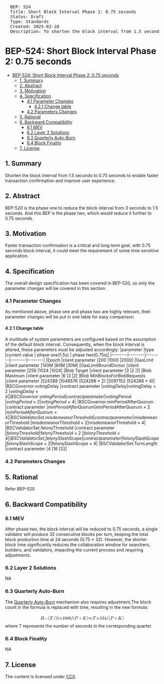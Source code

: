 <pre>
  BEP: 524
  Title: Short Block Interval Phase 2: 0.75 seconds
  Status: Draft
  Type: Standards
  Created: 2025-02-10
  Description: To shorten the block interval from 1.5 seconds to 0.75 seconds.
</pre>

# BEP-524: Short Block Interval Phase 2: 0.75 seconds
- [BEP-524: Short Block Interval Phase 2: 0.75 seconds](#bep-524-short-block-interval-phase-2-075-seconds)
  - [1. Summary](#1-summary)
  - [2. Abstract](#2-abstract)
  - [3. Motivation](#3-motivation)
  - [4. Specification](#4-specification)
    - [4.1 Parameter Changes](#41-parameter-changes)
      - [4.2.1 Change table](#421-change-table)
    - [4.2 Parameters Changes](#42-parameters-changes)
  - [5. Rational](#5-rational)
  - [6. Backward Compatibility](#6-backward-compatibility)
    - [6.1 MEV](#61-mev)
    - [6.2 Layer 2 Solutions](#62-layer-2-solutions)
    - [6.3 Quarterly Auto-Burn](#63-quarterly-auto-burn)
    - [6.4 Block Finality](#64-block-finality)
  - [7. License](#7-license)

## 1. Summary
Shorten the block interval from 1.5 seconds to 0.75 seconds to enable faster transaction confirmation and improve user experience.

## 2. Abstract
BEP-520 is the phase one to reduce the block interval from 3 seconds to 1.5 seconds. And this BEP is the phase two, which would reduce it further to 0.75 seconds.

## 3. Motivation
Faster transaction confirmation is a critical and long term goal, with 0.75 seconds block interval, it could meet the requirement of some time sensitive application.

## 4. Specification
The overall design specification has been covered in BEP-520, so only the parameter changes will be covered in this section.
### 4.1 Parameter Changes
As mentioned above, phase one and phase two are highly relevant, their parameter changes will be put in one table for easy comparison.

#### 4.2.1 Change table
A multitude of system parameters are configured based on the assumption of the default block interval. Consequently, when the block interval is altered, these parameters must be adjusted accordingly:
|parameter |type |current value  | phase one(1.5s) | phase two(0.75s)|
|--------|--------|--------|--------|--------|
|Epoch  |client parameter |200  |1000 |2000|
|GasLimit |client parameter |140M |60M |30M|
|GasLimitBoundDivisor |client parameter |256 |1024 |1024|
|Blob Target  |client parameter |3  |2  |1|
|Blob Maximum |client parameter |6  |3  |2|
|Blob MinBlocksForBlobRequests  |client parameter |524288 |1048576 (524288 × 2) |2097152 (524288 × 4)|
|BSCGovernor.votingDelay  |contract parameter |$votingDelay |$votingDelay × 2  |$votingDelay × 4|
|BSCGovernor.votingPeriod |contract parameter |$votingPeriod  |$votingPeriod × 2 |$votingPeriod × 4|
|BSCGovernor.minPeriodAfterQuorum |contract parameter |$minPeriodAfterQuorum  |$minPeriodAfterQuorum × 2 |$minPeriodAfterQuorum × 4 |
|BSCValidatorSet.misdemeanorThreshold |contract parameter |$misdemeanorThreshold  |$misdemeanorThreshold × 2 |$misdemeanorThreshold × 4|
|BSCValidatorSet.felonyThreshold  |contract parameter |$felonyThreshold  |$felonyThreshold × 2  |$felonyThreshold × 4|
|BSCValidatorSet.felonySlashScope |contract parameter |$felonySlashScope  |$felonySlashScope × 2 |$felonySlashScope × 4|
|BSCValidatorSet.TurnLength  |contract parameter |4  |16  |32|
### 4.2 Parameters Changes


## 5. Rational
Refer BEP-520

## 6. Backward Compatibility
### 6.1 MEV
After phase two, the block interval will be reduced to 0.75 seconds, a single validator will produce 32 consecutive blocks per turn, keeping the total block production time at 24 seconds (0.75 × 32). However, the shorter block time significantly reduces the collaboration window for searchers, builders, and validators, impacting the current process and requiring adjustments.

### 6.2 Layer 2 Solutions
NA

### 6.3 Quarterly Auto-Burn
The [Quarterly Auto-Burn](https://www.bnbburn.info/) mechanism also requires adjustment,The block count in the formula is replaced with time, resulting in the new formula:
<div align="center">
<img src=./assets/bep-520/5-3.png width=60% />
</div>
where T represents the number of seconds in the corresponding quarter.

### 6.4 Block Finality
NA

## 7. License
The content is licensed under [CC0](https://creativecommons.org/publicdomain/zero/1.0/).
